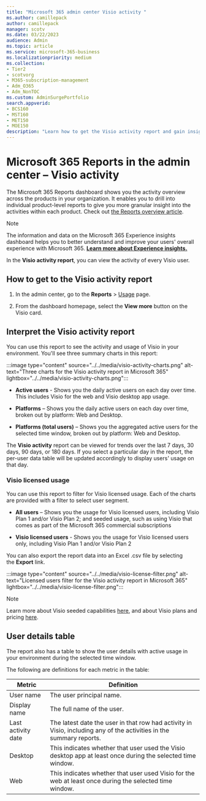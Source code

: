 ```yaml
---
title: "Microsoft 365 admin center Visio activity "
ms.author: camillepack
author: camillepack
manager: scotv
ms.date: 03/22/2023
audience: Admin
ms.topic: article
ms.service: microsoft-365-business
ms.localizationpriority: medium
ms.collection:
- Tier2
- scotvorg
- M365-subscription-management
- Adm_O365
- Adm_NonTOC
ms.custom: AdminSurgePortfolio
search.appverid:
- BCS160
- MST160
- MET150
- MOE150
description: "Learn how to get the Visio activity report and gain insights into Visio activity in your organization."
---
```


# Microsoft 365 Reports in the admin center – Visio activity

The Microsoft 365 Reports dashboard shows you the activity overview across the products in your organization. It enables you to drill into individual product-level reports to give you more granular insight into the activities within each product. Check out [the Reports overview article](activity-reports.md).

>[!NOTE] 
> The information and data on the Microsoft 365 Experience insights dashboard helps you to better understand and improve your users' overall experience with Microsoft 365. [**Learn more about Experience insights.**](../misc/experience-insights-dashboard.md)

In the **Visio activity report**, you can view the activity of every Visio user.

## How to get to the Visio activity report

1. In the admin center, go to the **Reports** \> [Usage](https://admin.microsoft.com/Adminportal/Home#/reportsUsage/VisioActivity) page.

2. From the dashboard homepage, select the **View more** button on the Visio card.

## Interpret the Visio activity report

You can use this report to see the activity and usage of Visio in your environment. You'll see three summary charts in this report:

:::image type="content" source="../../media/visio-activity-charts.png" alt-text="Three charts for the Visio activity report in Microsoft 365" lightbox="../../media/visio-activity-charts.png":::

- **Active users** - Shows you the daily active users on each day over time. This includes Visio for the web and Visio desktop app usage.

- **Platforms** – Shows you the daily active users on each day over time, broken out by platform: Web and Desktop.

- **Platforms (total users)** – Shows you the aggregated active users for the selected time window, broken out by platform: Web and Desktop.

The **Visio activity** report can be viewed for trends over the last 7 days, 30 days, 90 days, or 180 days. If you select a particular day in the report, the per-user data table will be updated accordingly to display users' usage on that day.

### Visio licensed usage

You can use this report to filter for Visio licensed usage. Each of the charts are provided with a filter to select user segment.

- **All users** – Shows you the usage for Visio licensed users, including Visio Plan 1 and/or Visio Plan 2; and seeded usage, such as using Visio that comes as part of the Microsoft 365 commercial subscriptions

- **Visio licensed users** - Shows you the usage for Visio licensed users only, including Visio Plan 1 and/or Visio Plan 2

You can also export the report data into an Excel .csv file by selecting the **Export** link.

:::image type="content" source="../../media/visio-license-filter.png" alt-text="Licensed users filter for the Visio activity report in Microsoft 365" lightbox="../../media/visio-license-filter.png":::

>[!NOTE]
> Learn more about Visio seeded capabilities [here](https://www.microsoft.com/microsoft-365/visio/visio-in-microsoft-365), and about Visio plans and pricing [here](https://www.microsoft.com/microsoft-365/visio/microsoft-visio-plans-and-pricing-compare-visio-options?rtc=1&activetab=tabs%3aprimaryr1).

## User details table

The report also has a table to show the user details with active usage in your environment during the selected time window.

The following are definitions for each metric in the table:

| **Metric**         | **Definition**                                                                                                      |
|--------------------|---------------------------------------------------------------------------------------------------------------------|
| User name          | The user principal name.                                                                                            |
| Display name       | The full name of the user.                                                                                          |
| Last activity date | The latest date the user in that row had activity in Visio, including any of the activities in the summary reports. |
| Desktop            | This indicates whether that user used the Visio desktop app at least once during the selected time window.          |
| Web                | This indicates whether that user used Visio for the web at least once during the selected time window.              |
